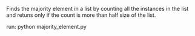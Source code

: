 Finds the majority element in a list by counting all the instances in the list and retuns only if the 
count is more than half size of the list.

run:
python majority_element.py